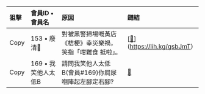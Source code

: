
| 狙擊  | 會員ID • 會員名 |  原因  | 鏈結  |
|:------|:-----------|:------|:------|
| Copy | 153 • 廢清🚬   |  對被黑警掃場嘅黃店《桔梗》幸災樂禍，笑指「咁難食 抵啦」。 |   [[🔗]()](https://lih.kg/gsbJmT)  |
| Copy | 169 • 我笑他人太低B   |  請問我笑他人太低B(會員#169)你屙尿嗰陣起左腳定右腳? |   [🔗](https://lih.kg/1656084)  |

<script>function LibelWeb(){navigator.clipboard.writeText(copyText.value);alert("Copied");}</script>
